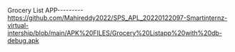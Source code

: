 Grocery List APP---------
https://github.com/Mahireddy2022/SPS_APL_20220122097-Smartinternz-virtual-intership/blob/main/APK%20FILES/Grocery%20Listapp%20with%20db-debug.apk

